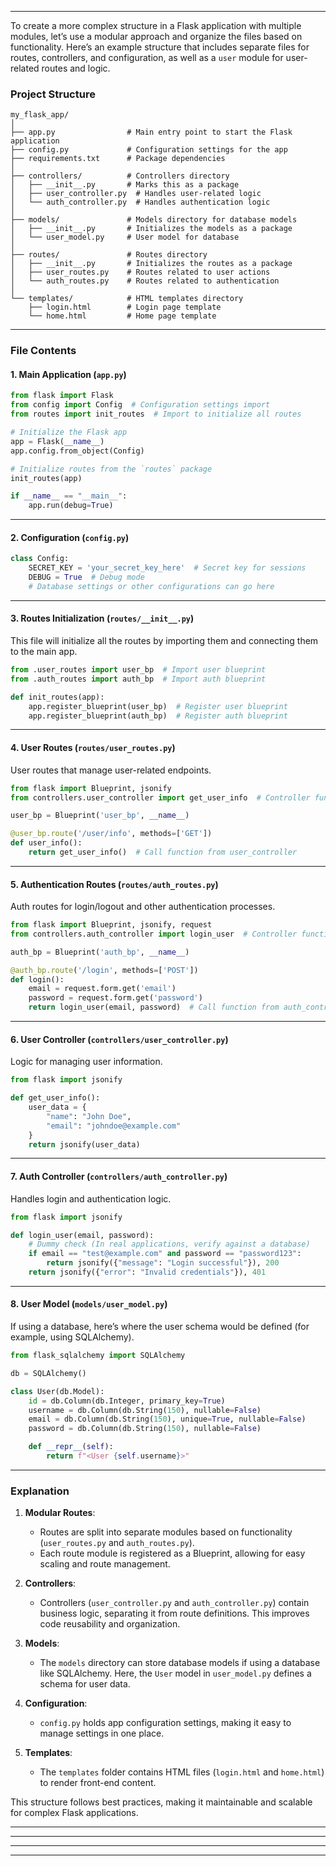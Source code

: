 




---

To create a more complex structure in a Flask application with multiple modules, let’s use a modular approach and organize the files based on functionality. Here’s an example structure that includes separate files for routes, controllers, and configuration, as well as a `user` module for user-related routes and logic.

### Project Structure

```plaintext
my_flask_app/
│
├── app.py                # Main entry point to start the Flask application
├── config.py             # Configuration settings for the app
├── requirements.txt      # Package dependencies
│
├── controllers/          # Controllers directory
│   ├── __init__.py       # Marks this as a package
│   ├── user_controller.py  # Handles user-related logic
│   └── auth_controller.py  # Handles authentication logic
│
├── models/               # Models directory for database models
│   ├── __init__.py       # Initializes the models as a package
│   └── user_model.py     # User model for database
│
├── routes/               # Routes directory
│   ├── __init__.py       # Initializes the routes as a package
│   ├── user_routes.py    # Routes related to user actions
│   └── auth_routes.py    # Routes related to authentication
│
└── templates/            # HTML templates directory
    ├── login.html        # Login page template
    └── home.html         # Home page template
```

---

### File Contents

#### 1. **Main Application (`app.py`)**

```python
from flask import Flask
from config import Config  # Configuration settings import
from routes import init_routes  # Import to initialize all routes

# Initialize the Flask app
app = Flask(__name__)
app.config.from_object(Config)

# Initialize routes from the `routes` package
init_routes(app)

if __name__ == "__main__":
    app.run(debug=True)
```

---

#### 2. **Configuration (`config.py`)**

```python
class Config:
    SECRET_KEY = 'your_secret_key_here'  # Secret key for sessions
    DEBUG = True  # Debug mode
    # Database settings or other configurations can go here
```

---

#### 3. **Routes Initialization (`routes/__init__.py`)**

This file will initialize all the routes by importing them and connecting them to the main app.

```python
from .user_routes import user_bp  # Import user blueprint
from .auth_routes import auth_bp  # Import auth blueprint

def init_routes(app):
    app.register_blueprint(user_bp)  # Register user blueprint
    app.register_blueprint(auth_bp)  # Register auth blueprint
```

---

#### 4. **User Routes (`routes/user_routes.py`)**

User routes that manage user-related endpoints.

```python
from flask import Blueprint, jsonify
from controllers.user_controller import get_user_info  # Controller function import

user_bp = Blueprint('user_bp', __name__)

@user_bp.route('/user/info', methods=['GET'])
def user_info():
    return get_user_info()  # Call function from user_controller
```

---

#### 5. **Authentication Routes (`routes/auth_routes.py`)**

Auth routes for login/logout and other authentication processes.

```python
from flask import Blueprint, jsonify, request
from controllers.auth_controller import login_user  # Controller function import

auth_bp = Blueprint('auth_bp', __name__)

@auth_bp.route('/login', methods=['POST'])
def login():
    email = request.form.get('email')
    password = request.form.get('password')
    return login_user(email, password)  # Call function from auth_controller
```

---

#### 6. **User Controller (`controllers/user_controller.py`)**

Logic for managing user information.

```python
from flask import jsonify

def get_user_info():
    user_data = {
        "name": "John Doe",
        "email": "johndoe@example.com"
    }
    return jsonify(user_data)
```

---

#### 7. **Auth Controller (`controllers/auth_controller.py`)**

Handles login and authentication logic.

```python
from flask import jsonify

def login_user(email, password):
    # Dummy check (In real applications, verify against a database)
    if email == "test@example.com" and password == "password123":
        return jsonify({"message": "Login successful"}), 200
    return jsonify({"error": "Invalid credentials"}), 401
```

---

#### 8. **User Model (`models/user_model.py`)**

If using a database, here’s where the user schema would be defined (for example, using SQLAlchemy).

```python
from flask_sqlalchemy import SQLAlchemy

db = SQLAlchemy()

class User(db.Model):
    id = db.Column(db.Integer, primary_key=True)
    username = db.Column(db.String(150), nullable=False)
    email = db.Column(db.String(150), unique=True, nullable=False)
    password = db.Column(db.String(150), nullable=False)

    def __repr__(self):
        return f"<User {self.username}>"
```

---

### Explanation

1. **Modular Routes**: 
   - Routes are split into separate modules based on functionality (`user_routes.py` and `auth_routes.py`).
   - Each route module is registered as a Blueprint, allowing for easy scaling and route management.

2. **Controllers**: 
   - Controllers (`user_controller.py` and `auth_controller.py`) contain business logic, separating it from route definitions. This improves code reusability and organization.

3. **Models**: 
   - The `models` directory can store database models if using a database like SQLAlchemy. Here, the `User` model in `user_model.py` defines a schema for user data.

4. **Configuration**: 
   - `config.py` holds app configuration settings, making it easy to manage settings in one place.

5. **Templates**:
   - The `templates` folder contains HTML files (`login.html` and `home.html`) to render front-end content.

This structure follows best practices, making it maintainable and scalable for complex Flask applications.




---
---
---
---
